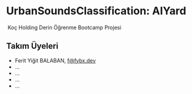 # UrbanSoundsClassification: AIYard
​
Koç Holding Derin Öğrenme Bootcamp Projesi

## Takım Üyeleri

- Ferit Yiğit BALABAN, <f@fybx.dev>
- ...
- ...
- ...
- ...